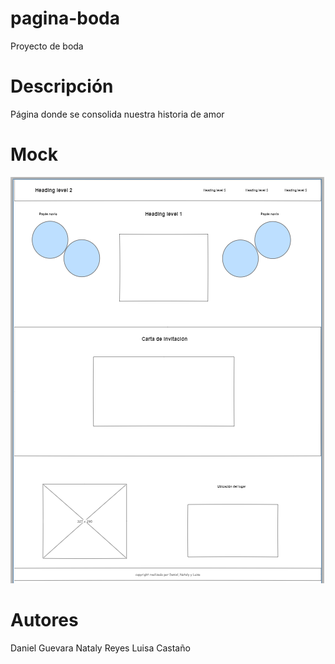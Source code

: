 # pagina-boda
Proyecto de boda

# Descripción
Página donde se consolida nuestra historia de amor

# Mock
![mock](mock/mock.png)

# Autores
 Daniel Guevara
 Nataly Reyes
 Luisa Castaño
